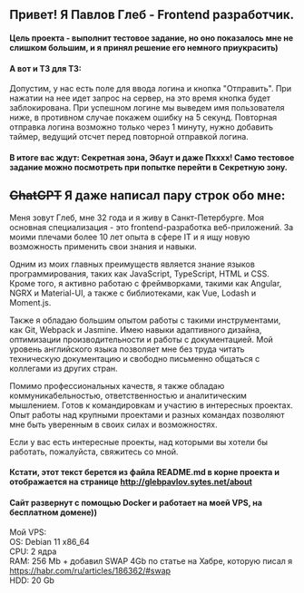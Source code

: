 ## Привет! Я Павлов Глеб - Frontend разработчик.

#### Цель проекта - выполнит тестовое задание, но оно показалось мне не слишком большим, и я принял решение его немного приукрасить)
#### А вот и ТЗ для ТЗ:   
Допустим, у нас есть поле для ввода логина и кнопка "Отправить". При нажатии на нее идет запрос на сервер, на это время кнопка будет заблокирована. При успешном логине мы выведем имя пользователя ниже, в противном случае покажем ошибку на 5 секунд. Повторная отправка логина возможно только через 1 минуту, нужно добавить таймер, ведущий отсчет перед повторной отправкой логина.

#### В итоге вас ждут: Секретная зона, Эбаут и даже Пхххх! Само тестовое задание можно посмотреть при попытке перейти в Секретную зону.

## ~~GhatGPT~~ Я даже написал пару строк обо мне:

Меня зовут Глеб, мне 32 года и я живу в Санкт-Петербурге. Моя основная специализация - это frontend-разработка веб-приложений. За моими плечами более 10 лет опыта в сфере IT и я ищу новую возможность применить свои знания и навыки.

Одним из моих главных преимуществ является знание языков программирования, таких как JavaScript, TypeScript, HTML и CSS. Кроме того, я активно работаю с фреймворками, такими как Angular, NGRX и Material-UI, а также с библиотеками, как Vue, Lodash и Moment.js.

Также я обладаю большим опытом работы с такими инструментами, как Git, Webpack и Jasmine. Имею навыки адаптивного дизайна, оптимизации производительности и работы с документацией. Мой уровень английского языка позволяет мне без труда читать техническую документацию и свободно письменно общаться с коллегами из других стран.

Помимо профессиональных качеств, я также обладаю коммуникабельностью, ответственностью и аналитическим мышлением. Готов к командировкам и участию в интересных проектах. Опыт работы над крупными проектами и разных командах позволяют мне быть уверенным в своих силах и возможностях.

Если у вас есть интересные проекты, над которыми вы хотели бы работать, пожалуйста, свяжитесь со мной.

#### Кстати, этот текст берется из файла README.md в корне проекта и отображается на странице http://glebpavlov.sytes.net/about

#### Сайт развернут с помощью Docker и работает на моей VPS, на бесплатном домене))

Мой VPS:  
OS: Debian 11 x86_64  
CPU: 2 ядра  
RAM: 256 Mb + добавил SWAP 4Gb  по статье на Хабре, которую писал я https://habr.com/ru/articles/186362/#swap  
HDD: 20 Gb  
